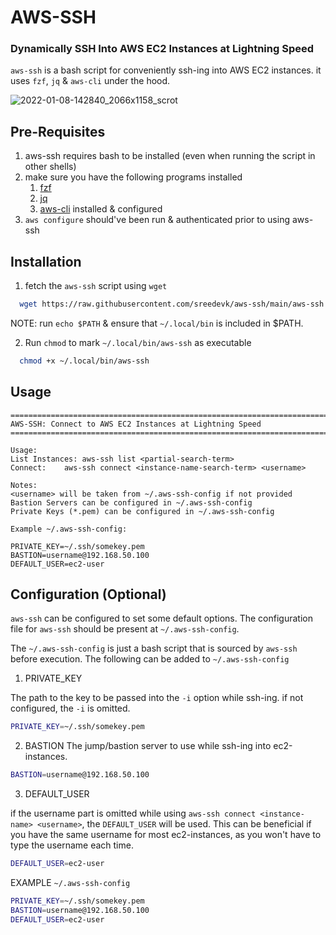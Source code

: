 # AWS-SSH

### Dynamically SSH Into AWS EC2 Instances at Lightning Speed

`aws-ssh` is a bash script for conveniently ssh-ing into AWS EC2 instances.
it uses `fzf`, `jq` & `aws-cli` under the hood.

![2022-01-08-142840_2066x1158_scrot](https://user-images.githubusercontent.com/36154121/148638437-d42d8d8f-6b00-4b7b-a008-fd3b24798ef4.png)

## Pre-Requisites
1. aws-ssh requires bash to be installed (even when running the script in other shells)  
2. make sure you have the following programs installed  
    1. [fzf](https://github.com/junegunn/fzf)  
    2. [jq](https://stedolan.github.io/jq/)  
    3. [aws-cli](https://aws.amazon.com/cli/) installed & configured  
3. `aws configure` should've been run & authenticated prior to using aws-ssh  

## Installation
1. fetch the `aws-ssh` script using `wget`  

```bash
  wget https://raw.githubusercontent.com/sreedevk/aws-ssh/main/aws-ssh -P ~/.local/bin
```

NOTE: run `echo $PATH` & ensure that `~/.local/bin` is included in $PATH.

2. Run `chmod` to mark `~/.local/bin/aws-ssh` as executable

```bash
  chmod +x ~/.local/bin/aws-ssh
```

## Usage
```
=======================================================================
AWS-SSH: Connect to AWS EC2 Instances at Lightning Speed
=======================================================================

Usage:
List Instances:	aws-ssh list <partial-search-term>
Connect:	aws-ssh connect <instance-name-search-term> <username>

Notes:
<username> will be taken from ~/.aws-ssh-config if not provided
Bastion Servers can be configured in ~/.aws-ssh-config
Private Keys (*.pem) can be configured in ~/.aws-ssh-config

Example ~/.aws-ssh-config:

PRIVATE_KEY=~/.ssh/somekey.pem
BASTION=username@192.168.50.100
DEFAULT_USER=ec2-user
```

## Configuration (Optional)

`aws-ssh` can be configured to set some default options.
The configuration file for `aws-ssh` should be present at `~/.aws-ssh-config`.

The `~/.aws-ssh-config` is just a bash script that is sourced by `aws-ssh` before execution.
The following can be added to `~/.aws-ssh-config`

1. PRIVATE_KEY

The path to the key to be passed into the `-i` option while ssh-ing. if not configured, the `-i` is omitted.

```bash
PRIVATE_KEY=~/.ssh/somekey.pem
```

2. BASTION
The jump/bastion server to use while ssh-ing into ec2-instances.

```bash
BASTION=username@192.168.50.100
```

3. DEFAULT_USER

if the username part is omitted while using `aws-ssh connect <instance-name> <username>`, the `DEFAULT_USER` will be used.
This can be beneficial if you have the same username for most ec2-instances, as you won't have to type the username each time.

```bash
DEFAULT_USER=ec2-user
```

EXAMPLE `~/.aws-ssh-config`

```bash
PRIVATE_KEY=~/.ssh/somekey.pem
BASTION=username@192.168.50.100
DEFAULT_USER=ec2-user
```
